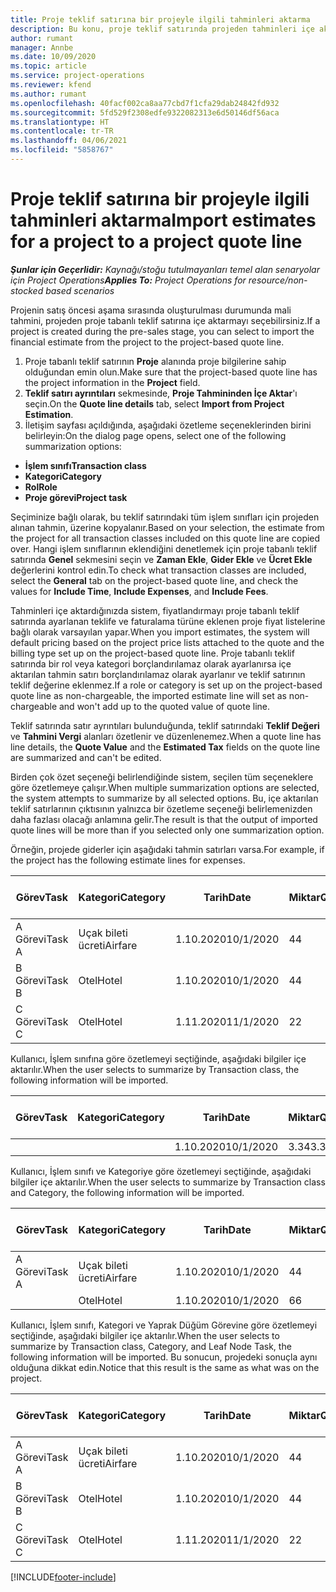 ```yaml
---
title: Proje teklif satırına bir projeyle ilgili tahminleri aktarma
description: Bu konu, proje teklif satırında projeden tahminleri içe aktarma hakkında bilgi sağlar.
author: rumant
manager: Annbe
ms.date: 10/09/2020
ms.topic: article
ms.service: project-operations
ms.reviewer: kfend
ms.author: rumant
ms.openlocfilehash: 40facf002ca8aa77cbd7f1cfa29dab24842fd932
ms.sourcegitcommit: 5fd529f2308edfe9322082313e6d50146df56aca
ms.translationtype: HT
ms.contentlocale: tr-TR
ms.lasthandoff: 04/06/2021
ms.locfileid: "5858767"
---
```

# <a name="import-estimates-for-a-project-to-a-project-quote-line"></a><span data-ttu-id="0d7cb-103">Proje teklif satırına bir projeyle ilgili tahminleri aktarma</span><span class="sxs-lookup"><span data-stu-id="0d7cb-103">Import estimates for a project to a project quote line</span></span>

<span data-ttu-id="0d7cb-104">_**Şunlar için Geçerlidir:** Kaynağı/stoğu tutulmayanları temel alan senaryolar için Project Operations_</span><span class="sxs-lookup"><span data-stu-id="0d7cb-104">_**Applies To:** Project Operations for resource/non-stocked based scenarios_</span></span>


<span data-ttu-id="0d7cb-105">Projenin satış öncesi aşama sırasında oluşturulması durumunda mali tahmini, projeden proje tabanlı teklif satırına içe aktarmayı seçebilirsiniz.</span><span class="sxs-lookup"><span data-stu-id="0d7cb-105">If a project is created during the pre-sales stage, you can select to import the financial estimate from the project to the project-based quote line.</span></span>

1. <span data-ttu-id="0d7cb-106">Proje tabanlı teklif satırının **Proje** alanında proje bilgilerine sahip olduğundan emin olun.</span><span class="sxs-lookup"><span data-stu-id="0d7cb-106">Make sure that the project-based quote line has the project information in the **Project** field.</span></span>
2. <span data-ttu-id="0d7cb-107">**Teklif satırı ayrıntıları** sekmesinde, **Proje Tahmininden İçe Aktar**'ı seçin.</span><span class="sxs-lookup"><span data-stu-id="0d7cb-107">On the **Quote line details** tab, select **Import from Project Estimation**.</span></span>
3. <span data-ttu-id="0d7cb-108">İletişim sayfası açıldığında, aşağıdaki özetleme seçeneklerinden birini belirleyin:</span><span class="sxs-lookup"><span data-stu-id="0d7cb-108">On the dialog page opens, select one of the following summarization options:</span></span>

  - <span data-ttu-id="0d7cb-109">**İşlem sınıfı**</span><span class="sxs-lookup"><span data-stu-id="0d7cb-109">**Transaction class**</span></span>
  - <span data-ttu-id="0d7cb-110">**Kategori**</span><span class="sxs-lookup"><span data-stu-id="0d7cb-110">**Category**</span></span>
  - <span data-ttu-id="0d7cb-111">**Rol**</span><span class="sxs-lookup"><span data-stu-id="0d7cb-111">**Role**</span></span> 
  - <span data-ttu-id="0d7cb-112">**Proje görevi**</span><span class="sxs-lookup"><span data-stu-id="0d7cb-112">**Project task**</span></span>

<span data-ttu-id="0d7cb-113">Seçiminize bağlı olarak, bu teklif satırındaki tüm işlem sınıfları için projeden alınan tahmin, üzerine kopyalanır.</span><span class="sxs-lookup"><span data-stu-id="0d7cb-113">Based on your selection, the estimate from the project for all transaction classes included on this quote line are copied over.</span></span> <span data-ttu-id="0d7cb-114">Hangi işlem sınıflarının eklendiğini denetlemek için proje tabanlı teklif satırında **Genel** sekmesini seçin ve **Zaman Ekle**, **Gider Ekle** ve **Ücret Ekle** değerlerini kontrol edin.</span><span class="sxs-lookup"><span data-stu-id="0d7cb-114">To check what transaction classes are included, select the **General** tab on the project-based quote line, and check the values for **Include Time**, **Include Expenses**, and **Include Fees**.</span></span>

<span data-ttu-id="0d7cb-115">Tahminleri içe aktardığınızda sistem, fiyatlandırmayı proje tabanlı teklif satırında ayarlanan teklife ve faturalama türüne eklenen proje fiyat listelerine bağlı olarak varsayılan yapar.</span><span class="sxs-lookup"><span data-stu-id="0d7cb-115">When you import estimates, the system will default pricing based on the project price lists attached to the quote and the billing type set up on the project-based quote line.</span></span> <span data-ttu-id="0d7cb-116">Proje tabanlı teklif satırında bir rol veya kategori borçlandırılamaz olarak ayarlanırsa içe aktarılan tahmin satırı borçlandırılamaz olarak ayarlanır ve teklif satırının teklif değerine eklenmez.</span><span class="sxs-lookup"><span data-stu-id="0d7cb-116">If a role or category is set up on the project-based quote line as non-chargeable, the imported estimate line will set as non-chargeable and won't add up to the quoted value of quote line.</span></span>

<span data-ttu-id="0d7cb-117">Teklif satırında satır ayrıntıları bulunduğunda, teklif satırındaki **Teklif Değeri** ve **Tahmini Vergi** alanları özetlenir ve düzenlenemez.</span><span class="sxs-lookup"><span data-stu-id="0d7cb-117">When a quote line has line details, the **Quote Value** and the **Estimated Tax** fields on the quote line are summarized and can't be edited.</span></span>

<span data-ttu-id="0d7cb-118">Birden çok özet seçeneği belirlendiğinde sistem, seçilen tüm seçeneklere göre özetlemeye çalışır.</span><span class="sxs-lookup"><span data-stu-id="0d7cb-118">When multiple summarization options are selected, the system attempts to summarize by all selected options.</span></span> <span data-ttu-id="0d7cb-119">Bu, içe aktarılan teklif satırlarının çıktısının yalnızca bir özetleme seçeneği belirlemenizden daha fazlası olacağı anlamına gelir.</span><span class="sxs-lookup"><span data-stu-id="0d7cb-119">The result is that the output of imported quote lines will be more than if you selected only one summarization option.</span></span>

<span data-ttu-id="0d7cb-120">Örneğin, projede giderler için aşağıdaki tahmin satırları varsa.</span><span class="sxs-lookup"><span data-stu-id="0d7cb-120">For example, if the project has the following estimate lines for expenses.</span></span>

| <span data-ttu-id="0d7cb-121">Görev</span><span class="sxs-lookup"><span data-stu-id="0d7cb-121">Task</span></span> | <span data-ttu-id="0d7cb-122">Kategori</span><span class="sxs-lookup"><span data-stu-id="0d7cb-122">Category</span></span> | <span data-ttu-id="0d7cb-123">Tarih</span><span class="sxs-lookup"><span data-stu-id="0d7cb-123">Date</span></span> | <span data-ttu-id="0d7cb-124">Miktar</span><span class="sxs-lookup"><span data-stu-id="0d7cb-124">Quantity</span></span> | <span data-ttu-id="0d7cb-125">Birim fiyatı</span><span class="sxs-lookup"><span data-stu-id="0d7cb-125">Unit price</span></span> | <span data-ttu-id="0d7cb-126">Miktar</span><span class="sxs-lookup"><span data-stu-id="0d7cb-126">Amount</span></span> |
| --- | --- | --- | --- | --- | --- |
| <span data-ttu-id="0d7cb-127">A Görevi</span><span class="sxs-lookup"><span data-stu-id="0d7cb-127">Task A</span></span> | <span data-ttu-id="0d7cb-128">Uçak bileti ücreti</span><span class="sxs-lookup"><span data-stu-id="0d7cb-128">Airfare</span></span> | <span data-ttu-id="0d7cb-129">1.10.2020</span><span class="sxs-lookup"><span data-stu-id="0d7cb-129">10/1/2020</span></span> | <span data-ttu-id="0d7cb-130">4</span><span class="sxs-lookup"><span data-stu-id="0d7cb-130">4</span></span> | <span data-ttu-id="0d7cb-131">400</span><span class="sxs-lookup"><span data-stu-id="0d7cb-131">400</span></span> | <span data-ttu-id="0d7cb-132">1600</span><span class="sxs-lookup"><span data-stu-id="0d7cb-132">1600</span></span> |
| <span data-ttu-id="0d7cb-133">B Görevi</span><span class="sxs-lookup"><span data-stu-id="0d7cb-133">Task B</span></span> | <span data-ttu-id="0d7cb-134">Otel</span><span class="sxs-lookup"><span data-stu-id="0d7cb-134">Hotel</span></span> | <span data-ttu-id="0d7cb-135">1.10.2020</span><span class="sxs-lookup"><span data-stu-id="0d7cb-135">10/1/2020</span></span> | <span data-ttu-id="0d7cb-136">4</span><span class="sxs-lookup"><span data-stu-id="0d7cb-136">4</span></span> | <span data-ttu-id="0d7cb-137">200</span><span class="sxs-lookup"><span data-stu-id="0d7cb-137">200</span></span> | <span data-ttu-id="0d7cb-138">800</span><span class="sxs-lookup"><span data-stu-id="0d7cb-138">800</span></span> |
| <span data-ttu-id="0d7cb-139">C Görevi</span><span class="sxs-lookup"><span data-stu-id="0d7cb-139">Task C</span></span> | <span data-ttu-id="0d7cb-140">Otel</span><span class="sxs-lookup"><span data-stu-id="0d7cb-140">Hotel</span></span> | <span data-ttu-id="0d7cb-141">1.11.2020</span><span class="sxs-lookup"><span data-stu-id="0d7cb-141">11/1/2020</span></span> | <span data-ttu-id="0d7cb-142">2</span><span class="sxs-lookup"><span data-stu-id="0d7cb-142">2</span></span> | <span data-ttu-id="0d7cb-143">200</span><span class="sxs-lookup"><span data-stu-id="0d7cb-143">200</span></span> | <span data-ttu-id="0d7cb-144">400</span><span class="sxs-lookup"><span data-stu-id="0d7cb-144">400</span></span> |

<span data-ttu-id="0d7cb-145">Kullanıcı, İşlem sınıfına göre özetlemeyi seçtiğinde, aşağıdaki bilgiler içe aktarılır.</span><span class="sxs-lookup"><span data-stu-id="0d7cb-145">When the user selects to summarize by Transaction class, the following information will be imported.</span></span>

| <span data-ttu-id="0d7cb-146">Görev</span><span class="sxs-lookup"><span data-stu-id="0d7cb-146">Task</span></span> | <span data-ttu-id="0d7cb-147">Kategori</span><span class="sxs-lookup"><span data-stu-id="0d7cb-147">Category</span></span> | <span data-ttu-id="0d7cb-148">Tarih</span><span class="sxs-lookup"><span data-stu-id="0d7cb-148">Date</span></span> | <span data-ttu-id="0d7cb-149">Miktar</span><span class="sxs-lookup"><span data-stu-id="0d7cb-149">Quantity</span></span> | <span data-ttu-id="0d7cb-150">Birim fiyatı</span><span class="sxs-lookup"><span data-stu-id="0d7cb-150">Unit price</span></span> | <span data-ttu-id="0d7cb-151">Miktar</span><span class="sxs-lookup"><span data-stu-id="0d7cb-151">Amount</span></span> |
| --- | --- | --- | --- | --- | --- |
| | | <span data-ttu-id="0d7cb-152">1.10.2020</span><span class="sxs-lookup"><span data-stu-id="0d7cb-152">10/1/2020</span></span> | <span data-ttu-id="0d7cb-153">3.34</span><span class="sxs-lookup"><span data-stu-id="0d7cb-153">3.34</span></span> | <span data-ttu-id="0d7cb-154">840</span><span class="sxs-lookup"><span data-stu-id="0d7cb-154">840</span></span> | <span data-ttu-id="0d7cb-155">2800</span><span class="sxs-lookup"><span data-stu-id="0d7cb-155">2800</span></span> |

<span data-ttu-id="0d7cb-156">Kullanıcı, İşlem sınıfı ve Kategoriye göre özetlemeyi seçtiğinde, aşağıdaki bilgiler içe aktarılır.</span><span class="sxs-lookup"><span data-stu-id="0d7cb-156">When the user selects to summarize by Transaction class and Category, the following information will be imported.</span></span>

| <span data-ttu-id="0d7cb-157">Görev</span><span class="sxs-lookup"><span data-stu-id="0d7cb-157">Task</span></span> | <span data-ttu-id="0d7cb-158">Kategori</span><span class="sxs-lookup"><span data-stu-id="0d7cb-158">Category</span></span> | <span data-ttu-id="0d7cb-159">Tarih</span><span class="sxs-lookup"><span data-stu-id="0d7cb-159">Date</span></span> | <span data-ttu-id="0d7cb-160">Miktar</span><span class="sxs-lookup"><span data-stu-id="0d7cb-160">Quantity</span></span> | <span data-ttu-id="0d7cb-161">Birim fiyatı</span><span class="sxs-lookup"><span data-stu-id="0d7cb-161">Unit price</span></span> | <span data-ttu-id="0d7cb-162">Miktar</span><span class="sxs-lookup"><span data-stu-id="0d7cb-162">Amount</span></span> |
| --- | --- | --- | --- | --- | --- |
| <span data-ttu-id="0d7cb-163">A Görevi</span><span class="sxs-lookup"><span data-stu-id="0d7cb-163">Task A</span></span> | <span data-ttu-id="0d7cb-164">Uçak bileti ücreti</span><span class="sxs-lookup"><span data-stu-id="0d7cb-164">Airfare</span></span> | <span data-ttu-id="0d7cb-165">1.10.2020</span><span class="sxs-lookup"><span data-stu-id="0d7cb-165">10/1/2020</span></span> | <span data-ttu-id="0d7cb-166">4</span><span class="sxs-lookup"><span data-stu-id="0d7cb-166">4</span></span> | <span data-ttu-id="0d7cb-167">400</span><span class="sxs-lookup"><span data-stu-id="0d7cb-167">400</span></span> | <span data-ttu-id="0d7cb-168">1600</span><span class="sxs-lookup"><span data-stu-id="0d7cb-168">1600</span></span> |
| | <span data-ttu-id="0d7cb-169">Otel</span><span class="sxs-lookup"><span data-stu-id="0d7cb-169">Hotel</span></span> | <span data-ttu-id="0d7cb-170">1.10.2020</span><span class="sxs-lookup"><span data-stu-id="0d7cb-170">10/1/2020</span></span> | <span data-ttu-id="0d7cb-171">6</span><span class="sxs-lookup"><span data-stu-id="0d7cb-171">6</span></span> | <span data-ttu-id="0d7cb-172">200</span><span class="sxs-lookup"><span data-stu-id="0d7cb-172">200</span></span> | <span data-ttu-id="0d7cb-173">1200</span><span class="sxs-lookup"><span data-stu-id="0d7cb-173">1200</span></span> |

<span data-ttu-id="0d7cb-174">Kullanıcı, İşlem sınıfı, Kategori ve Yaprak Düğüm Görevine göre özetlemeyi seçtiğinde, aşağıdaki bilgiler içe aktarılır.</span><span class="sxs-lookup"><span data-stu-id="0d7cb-174">When the user selects to summarize by Transaction class, Category, and Leaf Node Task, the following information will be imported.</span></span> <span data-ttu-id="0d7cb-175">Bu sonucun, projedeki sonuçla aynı olduğuna dikkat edin.</span><span class="sxs-lookup"><span data-stu-id="0d7cb-175">Notice that this result is the same as what was on the project.</span></span>

| <span data-ttu-id="0d7cb-176">Görev</span><span class="sxs-lookup"><span data-stu-id="0d7cb-176">Task</span></span> | <span data-ttu-id="0d7cb-177">Kategori</span><span class="sxs-lookup"><span data-stu-id="0d7cb-177">Category</span></span> | <span data-ttu-id="0d7cb-178">Tarih</span><span class="sxs-lookup"><span data-stu-id="0d7cb-178">Date</span></span> | <span data-ttu-id="0d7cb-179">Miktar</span><span class="sxs-lookup"><span data-stu-id="0d7cb-179">Quantity</span></span> | <span data-ttu-id="0d7cb-180">Birim fiyatı</span><span class="sxs-lookup"><span data-stu-id="0d7cb-180">Unit price</span></span> | <span data-ttu-id="0d7cb-181">Miktar</span><span class="sxs-lookup"><span data-stu-id="0d7cb-181">Amount</span></span> |
| --- | --- | --- | --- | --- | --- |
| <span data-ttu-id="0d7cb-182">A Görevi</span><span class="sxs-lookup"><span data-stu-id="0d7cb-182">Task A</span></span> | <span data-ttu-id="0d7cb-183">Uçak bileti ücreti</span><span class="sxs-lookup"><span data-stu-id="0d7cb-183">Airfare</span></span> | <span data-ttu-id="0d7cb-184">1.10.2020</span><span class="sxs-lookup"><span data-stu-id="0d7cb-184">10/1/2020</span></span> | <span data-ttu-id="0d7cb-185">4</span><span class="sxs-lookup"><span data-stu-id="0d7cb-185">4</span></span> | <span data-ttu-id="0d7cb-186">400</span><span class="sxs-lookup"><span data-stu-id="0d7cb-186">400</span></span> | <span data-ttu-id="0d7cb-187">1600</span><span class="sxs-lookup"><span data-stu-id="0d7cb-187">1600</span></span> |
| <span data-ttu-id="0d7cb-188">B Görevi</span><span class="sxs-lookup"><span data-stu-id="0d7cb-188">Task B</span></span> | <span data-ttu-id="0d7cb-189">Otel</span><span class="sxs-lookup"><span data-stu-id="0d7cb-189">Hotel</span></span> | <span data-ttu-id="0d7cb-190">1.10.2020</span><span class="sxs-lookup"><span data-stu-id="0d7cb-190">10/1/2020</span></span> | <span data-ttu-id="0d7cb-191">4</span><span class="sxs-lookup"><span data-stu-id="0d7cb-191">4</span></span> | <span data-ttu-id="0d7cb-192">200</span><span class="sxs-lookup"><span data-stu-id="0d7cb-192">200</span></span> | <span data-ttu-id="0d7cb-193">800</span><span class="sxs-lookup"><span data-stu-id="0d7cb-193">800</span></span> |
| <span data-ttu-id="0d7cb-194">C Görevi</span><span class="sxs-lookup"><span data-stu-id="0d7cb-194">Task C</span></span> | <span data-ttu-id="0d7cb-195">Otel</span><span class="sxs-lookup"><span data-stu-id="0d7cb-195">Hotel</span></span> | <span data-ttu-id="0d7cb-196">1.11.2020</span><span class="sxs-lookup"><span data-stu-id="0d7cb-196">11/1/2020</span></span> | <span data-ttu-id="0d7cb-197">2</span><span class="sxs-lookup"><span data-stu-id="0d7cb-197">2</span></span> | <span data-ttu-id="0d7cb-198">200</span><span class="sxs-lookup"><span data-stu-id="0d7cb-198">200</span></span> | <span data-ttu-id="0d7cb-199">400</span><span class="sxs-lookup"><span data-stu-id="0d7cb-199">400</span></span> |


[!INCLUDE[footer-include](../includes/footer-banner.md)]
